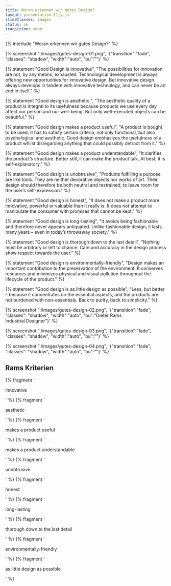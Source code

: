 ```yaml
---
title: Woran erkennen wir gutes Design?
layout: presentation.11ty.js
slideClasses: images
status: ok
transition: zoom
---
```


{% interlude "Woran erkennen wir gutes Design?" %}

{% screenshot "./images/gutes-design-01.png", '{"transition":"fade", "classes": "shadow", "width":"auto", "bu":""}' %}

{% statement "Good Design is innovative", "The possibilities for innovation are not, by any means, exhausted. Technological development is always offering new opportunities for innovative design. But innovative design always develops in tandem with innovative technology, and can never be an end in itself." %}

{% statement "Good design is aesthetic
", "The aesthetic quality of a product is integral to its usefulness because products we use every day affect our person and our well-being. But only well-executed objects can be beautiful." %}

{% statement "Good design makes a product useful", "A product is bought to be used. It has to satisfy certain criteria, not only functional, but also psychological and aesthetic. Good design emphasizes the usefulness of a product whilst disregarding anything that could possibly detract from it." %}

{% statement "Good design makes a product understandable", "It clarifies the product’s structure. Better still, it can make the product talk. At best, it is self-explanatory." %}

{% statement "Good design is unobtrusive", "Products fulfilling a purpose are like tools. They are neither decorative objects nor works of art. Their design should therefore be both neutral and restrained, to leave room for the user’s self-expression." %}

{% statement "Good design is honest", "It does not make a product more innovative, powerful or valuable than it really is. It does not attempt to manipulate the consumer with promises that cannot be kept." %}

{% statement "Good design is long-lasting", "It avoids being fashionable and therefore never appears antiquated. Unlike fashionable design, it lasts many years – even in today’s throwaway society." %}

{% statement "Good design is thorough down to the last detail", "Nothing must be arbitrary or left to chance. Care and accuracy in the design process show respect towards the user." %}

{% statement "Good design is environmentally-friendly", "Design makes an important contribution to the preservation of the environment. It conserves resources and minimizes physical and visual pollution throughout the lifecycle of the product." %}

{% statement "Good design is as little design as possible", "Less, but better – because it concentrates on the essential aspects, and the products are not burdened with non-essentials.
Back to purity, back to simplicity." %}

{% screenshot "./images/gutes-design-02.png", '{"transition":"fade", "classes": "shadow", "width":"auto", "bu":"Dieter Rams<br>Industrial Designer"}' %}

{% screenshot "./images/gutes-design-03.png", '{"transition":"fade", "classes": "shadow", "width":"auto", "bu":""}' %}

{% screenshot "./images/gutes-design-04.png", '{"transition":"fade", "classes": "shadow", "width":"auto", "bu":""}' %}

<section class="simple">
  <div>
    <h1>Rams Kriterien</h1>
    {% fragment '<p class="list">innovative</p>' %}
    {% fragment '<p class="list">aesthetic</p>' %}
    {% fragment '<p class="list">makes a product useful</p>' %}
    {% fragment '<p class="list">makes a product understandable</p>' %}
    {% fragment '<p class="list">unobtrusive</p>' %}
    {% fragment '<p class="list">honest</p>' %}
    {% fragment '<p class="list">long-lasting</p>' %}
    {% fragment '<p class="list">thorough down to the last detail</p>' %}
    {% fragment '<p class="list">environmentally-friendly</p>' %}
    {% fragment '<p class="list">as little design as possible</p>' %}
  </div>
</section>

